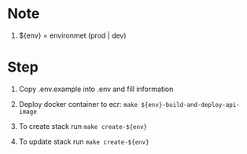 # Note
1. ${env} = environmet (prod | dev)

# Step
1. Copy .env.example into .env and fill information
2. Deploy docker container to ecr: `make ${env}-build-and-deploy-api-image`

3. To create stack run `make create-${env}`
4. To update stack run `make create-${env}`

